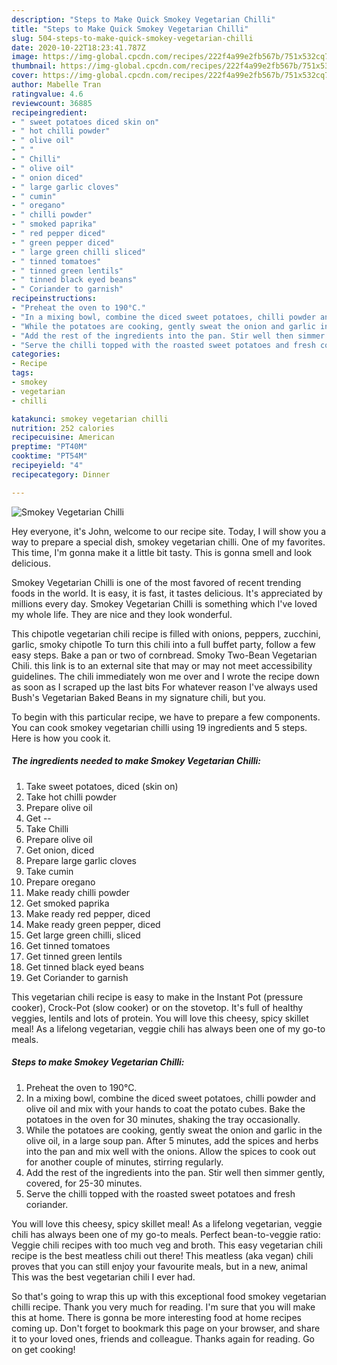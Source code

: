 ```yaml
---
description: "Steps to Make Quick Smokey Vegetarian Chilli"
title: "Steps to Make Quick Smokey Vegetarian Chilli"
slug: 504-steps-to-make-quick-smokey-vegetarian-chilli
date: 2020-10-22T18:23:41.787Z
image: https://img-global.cpcdn.com/recipes/222f4a99e2fb567b/751x532cq70/smokey-vegetarian-chilli-recipe-main-photo.jpg
thumbnail: https://img-global.cpcdn.com/recipes/222f4a99e2fb567b/751x532cq70/smokey-vegetarian-chilli-recipe-main-photo.jpg
cover: https://img-global.cpcdn.com/recipes/222f4a99e2fb567b/751x532cq70/smokey-vegetarian-chilli-recipe-main-photo.jpg
author: Mabelle Tran
ratingvalue: 4.6
reviewcount: 36885
recipeingredient:
- " sweet potatoes diced skin on"
- " hot chilli powder"
- " olive oil"
- " "
- " Chilli"
- " olive oil"
- " onion diced"
- " large garlic cloves"
- " cumin"
- " oregano"
- " chilli powder"
- " smoked paprika"
- " red pepper diced"
- " green pepper diced"
- " large green chilli sliced"
- " tinned tomatoes"
- " tinned green lentils"
- " tinned black eyed beans"
- " Coriander to garnish"
recipeinstructions:
- "Preheat the oven to 190°C."
- "In a mixing bowl, combine the diced sweet potatoes, chilli powder and olive oil and mix with your hands to coat the potato cubes. Bake the potatoes in the oven for 30 minutes, shaking the tray occasionally."
- "While the potatoes are cooking, gently sweat the onion and garlic in the olive oil, in a large soup pan. After 5 minutes, add the spices and herbs into the pan and mix well with the onions. Allow the spices to cook out for another couple of minutes, stirring regularly."
- "Add the rest of the ingredients into the pan. Stir well then simmer gently, covered, for 25-30 minutes."
- "Serve the chilli topped with the roasted sweet potatoes and fresh coriander."
categories:
- Recipe
tags:
- smokey
- vegetarian
- chilli

katakunci: smokey vegetarian chilli 
nutrition: 252 calories
recipecuisine: American
preptime: "PT40M"
cooktime: "PT54M"
recipeyield: "4"
recipecategory: Dinner

---
```



![Smokey Vegetarian Chilli](https://img-global.cpcdn.com/recipes/222f4a99e2fb567b/751x532cq70/smokey-vegetarian-chilli-recipe-main-photo.jpg)

Hey everyone, it's John, welcome to our recipe site. Today, I will show you a way to prepare a special dish, smokey vegetarian chilli. One of my favorites. This time, I'm gonna make it a little bit tasty. This is gonna smell and look delicious.

Smokey Vegetarian Chilli is one of the most favored of recent trending foods in the world. It is easy, it is fast, it tastes delicious. It's appreciated by millions every day. Smokey Vegetarian Chilli is something which I've loved my whole life. They are nice and they look wonderful.

This chipotle vegetarian chili recipe is filled with onions, peppers, zucchini, garlic, smoky chipotle To turn this chili into a full buffet party, follow a few easy steps. Bake a pan or two of cornbread. Smoky Two-Bean Vegetarian Chili. this link is to an external site that may or may not meet accessibility guidelines. The chili immediately won me over and I wrote the recipe down as soon as I scraped up the last bits For whatever reason I&#39;ve always used Bush&#39;s Vegetarian Baked Beans in my signature chili, but you.


To begin with this particular recipe, we have to prepare a few components. You can cook smokey vegetarian chilli using 19 ingredients and 5 steps. Here is how you cook it.

<!--inarticleads1-->

##### The ingredients needed to make Smokey Vegetarian Chilli:

1. Take  sweet potatoes, diced (skin on)
1. Take  hot chilli powder
1. Prepare  olive oil
1. Get  --
1. Take  Chilli
1. Prepare  olive oil
1. Get  onion, diced
1. Prepare  large garlic cloves
1. Take  cumin
1. Prepare  oregano
1. Make ready  chilli powder
1. Get  smoked paprika
1. Make ready  red pepper, diced
1. Make ready  green pepper, diced
1. Get  large green chilli, sliced
1. Get  tinned tomatoes
1. Get  tinned green lentils
1. Get  tinned black eyed beans
1. Get  Coriander to garnish


This vegetarian chili recipe is easy to make in the Instant Pot (pressure cooker), Crock-Pot (slow cooker) or on the stovetop. It&#39;s full of healthy veggies, lentils and lots of protein. You will love this cheesy, spicy skillet meal! As a lifelong vegetarian, veggie chili has always been one of my go-to meals. 

<!--inarticleads2-->

##### Steps to make Smokey Vegetarian Chilli:

1. Preheat the oven to 190°C.
1. In a mixing bowl, combine the diced sweet potatoes, chilli powder and olive oil and mix with your hands to coat the potato cubes. Bake the potatoes in the oven for 30 minutes, shaking the tray occasionally.
1. While the potatoes are cooking, gently sweat the onion and garlic in the olive oil, in a large soup pan. After 5 minutes, add the spices and herbs into the pan and mix well with the onions. Allow the spices to cook out for another couple of minutes, stirring regularly.
1. Add the rest of the ingredients into the pan. Stir well then simmer gently, covered, for 25-30 minutes.
1. Serve the chilli topped with the roasted sweet potatoes and fresh coriander.


You will love this cheesy, spicy skillet meal! As a lifelong vegetarian, veggie chili has always been one of my go-to meals. Perfect bean-to-veggie ratio: Veggie chili recipes with too much veg and broth. This easy vegetarian chili recipe is the best meatless chili out there! This meatless (aka vegan) chili proves that you can still enjoy your favourite meals, but in a new, animal This was the best vegetarian chili I ever had. 

So that's going to wrap this up with this exceptional food smokey vegetarian chilli recipe. Thank you very much for reading. I'm sure that you will make this at home. There is gonna be more interesting food at home recipes coming up. Don't forget to bookmark this page on your browser, and share it to your loved ones, friends and colleague. Thanks again for reading. Go on get cooking!
